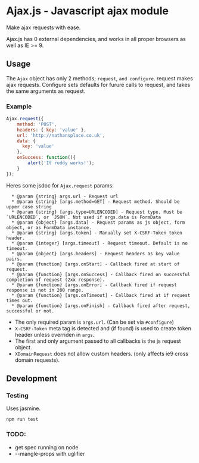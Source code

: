 # Ajax.js - Javascript ajax module

Make ajax requests with ease.

Ajax.js has 0 external dependencies, and works in all proper browsers as well as IE >= 9.

## Usage

The `Ajax` object has only 2 methods; `request`, `and configure`. request makes ajax requests.
Configure sets defaults for furure calls to request, and takes the same arguments as request.

### Example

```javascript
Ajax.request({
    method: 'POST',
    headers: { key: 'value' },
    url: 'http://nathansplace.co.uk',
    data: {
      key: 'value'
    },
    onSuccess: function(){
        alert('It ruddy works!');
    }
});
```

Heres some jsdoc for `Ajax.request` params:

```
  * @param {string} args.url - Request url
  * @param {string} [args.method=GET] - Request method. Should be upper case string
  * @param {string} [args.type=URLENCODED] - Request type. Must be `URLENCODED`, or `JSON`. Not used if args.data is FormData
  * @param {object} [args.data] - Request params as js object, form object, or as FormData instance.
  * @param {string} [args.token] - Manually set X-CSRF-Token token header.
  * @param {integer} [args.timeout] - Request timeout. Default is no timeout.
  * @param {object} [args.headers] - Request headers as key value pairs.
  * @param {function} [args.onStart] - Callback fired at start of request.
  * @param {function} [args.onSuccess] - Callback fired on successful completion of request (2xx response).
  * @param {function} [args.onError] - Callback fired if request response is not in 200 range.
  * @param {function} [args.onTimeout] - Callback fired at if request times out.
  * @param {function} [args.onFinish] - Callback fired after request, successful or not.
```

* The only required param is `args.url`. (Can be set via `#configure`)
* `X-CSRF-Token` meta tag is detected and (if found) is used to create token header unless overriden in `args`.
* The first and only argument passed to all callbacks is the js request object.
* `XDomainRequest` does not allow custom headers. (only affects ie9 cross domain requests).


## Development

### Testing

Uses jasmine.

`npm run test`


### TODO:

* get spec running on node
* --mangle-props with uglifier
